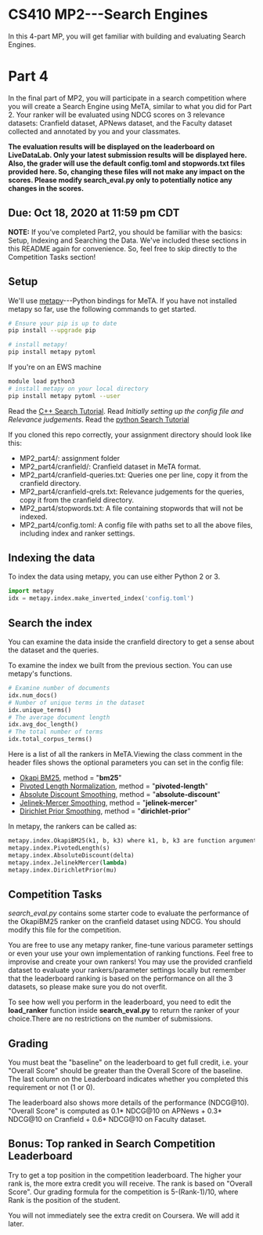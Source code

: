 # CS410 MP2---Search Engines

In this 4-part MP, you will get familiar with building and evaluating Search Engines.

# Part 4

In the final part of MP2, you will participate in a search competition where you will create a Search Engine using MeTA, similar to what you did for Part 2. Your ranker will be evaluated using NDCG scores on 3 relevance datasets: Cranfield dataset, APNews dataset, and the Faculty dataset collected and annotated by you and your classmates. 

**The evaluation results will be displayed on the leaderboard on LiveDataLab. Only your latest submission results will be displayed here.
Also, the grader will use the default config.toml and stopwords.txt files provided here. So, changing these files will not make any impact on the scores. Please modify search_eval.py only to potentially notice any changes in the scores.**

## Due: Oct 18, 2020 at 11:59 pm CDT

**NOTE:** If you've completed Part2, you should be familiar with the basics: Setup, Indexing and Searching the Data. We've included these sections in this README again for convenience. So, feel free to skip directly to the Competition Tasks section!

## Setup

We'll use [metapy](https://github.com/meta-toolkit/metapy)---Python bindings for MeTA. 
If you have not installed metapy so far, use the following commands to get started.

```bash
# Ensure your pip is up to date
pip install --upgrade pip

# install metapy!
pip install metapy pytoml
```

If you're on an EWS machine
```bash
module load python3
# install metapy on your local directory
pip install metapy pytoml --user
```

Read the [C++ Search Tutorial](https://meta-toolkit.org/search-tutorial.html). Read *Initially setting up the config file and Relevance judgements*.
Read the [python Search Tutorial](https://github.com/meta-toolkit/metapy/blob/master/tutorials/2-search-and-ir-eval.ipynb)

If you cloned this repo correctly, your assignment directory should look like this:
- MP2_part4/: assignment folder
- MP2_part4/cranfield/: Cranfield dataset in MeTA format.
- MP2_part4/cranfield-queries.txt: Queries one per line, copy it from the cranfield directory.
- MP2_part4/cranfield-qrels.txt: Relevance judgements for the queries, copy it from the cranfield directory.
- MP2_part4/stopwords.txt: A file containing stopwords that will not be indexed.
- MP2_part4/config.toml: A config file with paths set to all the above files, including index and ranker settings.

## Indexing the data
To index the data using metapy, you can use either Python 2 or 3.
```python
import metapy
idx = metapy.index.make_inverted_index('config.toml')
```

## Search the index
You can examine the data inside the cranfield directory to get a sense about the dataset and the queries.

To examine the index we built from the previous section. You can use metapy's functions.

```python
# Examine number of documents
idx.num_docs()
# Number of unique terms in the dataset
idx.unique_terms()
# The average document length
idx.avg_doc_length()
# The total number of terms
idx.total_corpus_terms()
```

Here is a list of all the rankers in MeTA.Viewing the class comment in the header files shows the optional parameters you can set in the config file:

- [Okapi BM25](https://github.com/meta-toolkit/meta/blob/master/include/meta/index/ranker/okapi_bm25.h), method = "**bm25**" 
- [Pivoted Length Normalization](https://github.com/meta-toolkit/meta/blob/master/include/meta/index/ranker/pivoted_length.h), method = "**pivoted-length**"
- [Absolute Discount Smoothing](https://github.com/meta-toolkit/meta/blob/master/include/meta/index/ranker/absolute_discount.h), method = "**absolute-discount**"
- [Jelinek-Mercer Smoothing](https://github.com/meta-toolkit/meta/blob/master/include/meta/index/ranker/jelinek_mercer.h), method = "**jelinek-mercer**"
- [Dirichlet Prior Smoothing](https://github.com/meta-toolkit/meta/blob/master/include/meta/index/ranker/dirichlet_prior.h), method = "**dirichlet-prior**"

In metapy, the rankers can be called as:

```python
metapy.index.OkapiBM25(k1, b, k3) where k1, b, k3 are function arguments, e.g. ranker = metapy.index.OkapiBM25(k1=1.2,b=0.75,k3=500)
metapy.index.PivotedLength(s) 
metapy.index.AbsoluteDiscount(delta)
metapy.index.JelinekMercer(lambda)
metapy.index.DirichletPrior(mu)
```
## Competition Tasks

*search_eval.py* contains some starter code to evaluate the performance of the OkapiBM25 ranker on the cranfield dataset using NDCG. You should modify this file for the competition. 

You are free to use any metapy ranker, fine-tune various parameter settings or even your use your own implementation of ranking functions. Feel free to improvise and create your own rankers! You may use the provided cranfield dataset to evaluate your rankers/parameter settings locally but remember that the leaderboard ranking is based on the performance on all the 3 datasets, so please make sure you do not overfit. 

To see how well you perform in the leaderboard, you need to edit the **load_ranker** function inside **search_eval.py** to return the ranker of your choice.There are no restrictions on the number of submissions.

## Grading

You must beat the "baseline" on the leaderboard to get full credit, i.e. your "Overall Score" should be greater than the Overall Score of the baseline. The last column on the Leaderboard indicates whether you completed this requirement or not (1 or 0). 

The leaderboard also shows more details of the performance (NDCG@10). "Overall Score" is computed as 0.1* NDCG@10 on APNews + 0.3* NDCG@10 on Cranfield + 0.6* NDCG@10 on Faculty dataset.


## Bonus: Top ranked in Search Competition Leaderboard

Try to get a top position in the competition leaderboard. The higher your rank is, the more extra credit you will receive. The rank is based on "Overall Score".
Our grading formula for the competition is  5-(Rank-1)/10, where Rank is the position of the student. 

You will not immediately see the extra credit on Coursera. We will add it later.
